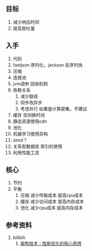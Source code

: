 ## 目标
1. 减少响应时间
2. 提高吞吐量

## 入手
1. 代码
2. fastjson 序列化，jackson 反序列快
3. 压缩
4. 连接池
5. jvm调参 回收机制
6. 依赖关系
   1. 减少路径
   2. 同步改异步
   3. 考虑并行 如果是计算密集，不建议
7. 缓存 空间换时间
8. 静态资源使用cdn
9. 池化
10. 机器学习使用异构
11. simd？
12. 关系型数据库 索引的使用
13. 利用性能工具

## 核心
1. 节约
2. 平衡
   1. 压缩 减少传输成本 提高cpu成本
   2. 缓存 减少访问成本 提高内存成本
   3. 池化 减少cpu成本 提高内存成本


## 参考资料
1. bilibili:
    1. [架构技术：性能优化的核心思想](https://www.bilibili.com/video/BV1MX4y1o7My)
